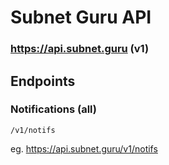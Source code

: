 # Subnet Guru API

### https://api.subnet.guru (v1)

## Endpoints

### Notifications (all)

`/v1/notifs`

eg. https://api.subnet.guru/v1/notifs
